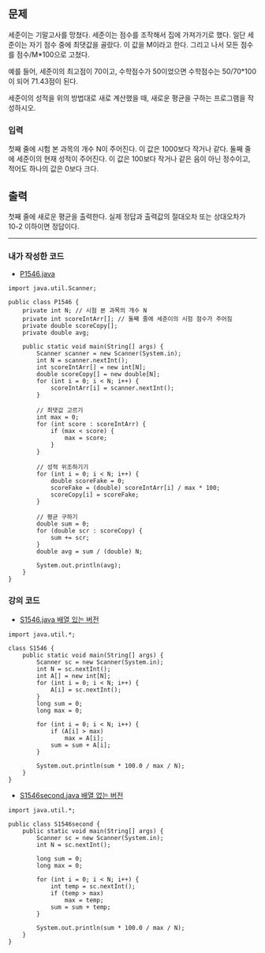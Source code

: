 ## 문제

세준이는 기말고사를 망쳤다. 세준이는 점수를 조작해서 집에 가져가기로 했다. 일단 세준이는 자기 점수 중에 최댓값을 골랐다. 이 값을 M이라고 한다. 그리고 나서 모든 점수를 점수/M*100으로 고쳤다.

예를 들어, 세준이의 최고점이 70이고, 수학점수가 50이었으면 수학점수는 50/70*100이 되어 71.43점이 된다.

세준이의 성적을 위의 방법대로 새로 계산했을 때, 새로운 평균을 구하는 프로그램을 작성하시오.

### 입력

첫째 줄에 시험 본 과목의 개수 N이 주어진다. 이 값은 1000보다 작거나 같다. 둘째 줄에 세준이의 현재 성적이 주어진다. 이 값은 100보다 작거나 같은 음이 아닌 정수이고, 적어도 하나의 값은 0보다 크다.

## 출력

첫째 줄에 새로운 평균을 출력한다. 실제 정답과 출력값의 절대오차 또는 상대오차가 10-2 이하이면 정답이다.


***
### 내가 작성한 코드
- [P1546.java](1546/P1546.java)

```
import java.util.Scanner;

public class P1546 {
    private int N; // 시험 본 과목의 개수 N
    private int scoreIntArr[]; // 둘째 줄에 세준이의 시험 점수가 주어짐
    private double scoreCopy[];
    private double avg;

    public static void main(String[] args) {
        Scanner scanner = new Scanner(System.in);
        int N = scanner.nextInt();
        int scoreIntArr[] = new int[N];
        double scoreCopy[] = new double[N];
        for (int i = 0; i < N; i++) {
            scoreIntArr[i] = scanner.nextInt();
        }

        // 최댓값 고르기
        int max = 0;
        for (int score : scoreIntArr) {
            if (max < score) {
                max = score;
            }
        }

        // 성적 위조하기기
        for (int i = 0; i < N; i++) {
            double scoreFake = 0;
            scoreFake = (double) scoreIntArr[i] / max * 100;
            scoreCopy[i] = scoreFake;
        }

        // 평균 구하기
        double sum = 0;
        for (double scr : scoreCopy) {
            sum += scr;
        }
        double avg = sum / (double) N;

        System.out.println(avg);
    }
}

```

### 강의 코드
- [S1546.java 배열 있는 버전](1546/S1546.java)
```
import java.util.*;

class S1546 {
    public static void main(String[] args) {
        Scanner sc = new Scanner(System.in);
        int N = sc.nextInt();
        int A[] = new int[N];
        for (int i = 0; i < N; i++) {
            A[i] = sc.nextInt();
        }
        long sum = 0;
        long max = 0;

        for (int i = 0; i < N; i++) {
            if (A[i] > max)
                max = A[i];
            sum = sum + A[i];
        }

        System.out.println(sum * 100.0 / max / N);
    }
}
```

- [S1546second.java 배열 없는 버전](1546/S1546second.java)
```
import java.util.*;

public class S1546second {
    public static void main(String[] args) {
        Scanner sc = new Scanner(System.in);
        int N = sc.nextInt();

        long sum = 0;
        long max = 0;

        for (int i = 0; i < N; i++) {
            int temp = sc.nextInt();
            if (temp > max)
                max = temp;
            sum = sum + temp;
        }

        System.out.println(sum * 100.0 / max / N);
    }
}

```

